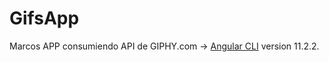 # GifsApp
Marcos
APP consumiendo API de GIPHY.com -> [Angular CLI](https://github.com/angular/angular-cli) version 11.2.2.
